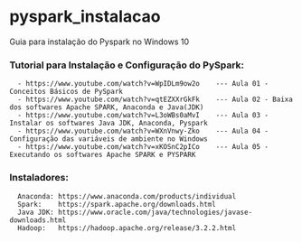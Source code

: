 # pyspark_instalacao
Guia para instalação do Pyspark no Windows 10

### Tutorial para Instalação e Configuração do PySpark:
```
  - https://www.youtube.com/watch?v=WpIDLm9ow2o    --- Aula 01 - Conceitos Básicos de PySpark
  - https://www.youtube.com/watch?v=qtEZXXrGkFk    --- Aula 02 - Baixa dos softwares Apache SPARK, Anaconda e Java(JDK)
  - https://www.youtube.com/watch?v=L3oWBs0aMvI    --- Aula 03 - Instalar os softwares Java JDK, Anaconda, Pyspark
  - https://www.youtube.com/watch?v=WXnVnwy-Zko    --- Aula 04 - Configuração das variáveis de ambiente no Windows 
  - https://www.youtube.com/watch?v=xKOSnC2pICo    --- Aula 05 - Executando os softwares Apache SPARK e PYSPARK
```

### Instaladores:
```
  Anaconda: https://www.anaconda.com/products/individual
  Spark:    https://spark.apache.org/downloads.html
  Java JDK: https://www.oracle.com/java/technologies/javase-downloads.html   
  Hadoop:   https://hadoop.apache.org/release/3.2.2.html
```
